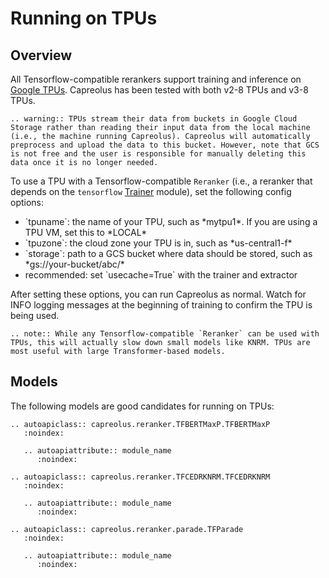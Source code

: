 # Running on TPUs

## Overview
All Tensorflow-compatible rerankers support training and inference on [Google TPUs](https://cloud.google.com/tpu). Capreolus has been tested with both v2-8 TPUs and v3-8 TPUs.

```eval_rst
.. warning:: TPUs stream their data from buckets in Google Cloud Storage rather than reading their input data from the local machine (i.e., the machine running Capreolus). Capreolus will automatically preprocess and upload the data to this bucket. However, note that GCS is not free and the user is responsible for manually deleting this data once it is no longer needed.
```

To use a TPU with a Tensorflow-compatible `Reranker` (i.e., a reranker that depends on the `tensorflow` <a href="autoapi/capreolus/trainer/index.html">Trainer</a> module), set the following config options:
<ul>
<li> `tpuname`: the name of your TPU, such as *mytpu1*. If you are using a TPU VM, set this to *LOCAL* </li>
<li> `tpuzone`: the cloud zone your TPU is in, such as *us-central1-f* </li>
<li> `storage`: path to a GCS bucket where data should be stored, such as *gs://your-bucket/abc/* </li>
<li> recommended: set `usecache=True` with the trainer and extractor </li>
</ul>

After setting these options, you can run Capreolus as normal. Watch for INFO logging messages at the beginning of training to confirm the TPU is being used.

```eval_rst
.. note:: While any Tensorflow-compatible `Reranker` can be used with TPUs, this will actually slow down small models like KNRM. TPUs are most useful with large Transformer-based models.
```

## Models
The following models are good candidates for running on TPUs:

```eval_rst
.. autoapiclass:: capreolus.reranker.TFBERTMaxP.TFBERTMaxP
   :noindex:
   
   .. autoapiattribute:: module_name
      :noindex:
```

```eval_rst
.. autoapiclass:: capreolus.reranker.TFCEDRKNRM.TFCEDRKNRM
   :noindex:
   
   .. autoapiattribute:: module_name
      :noindex:
```

```eval_rst
.. autoapiclass:: capreolus.reranker.parade.TFParade
   :noindex:
   
   .. autoapiattribute:: module_name
      :noindex:
```
